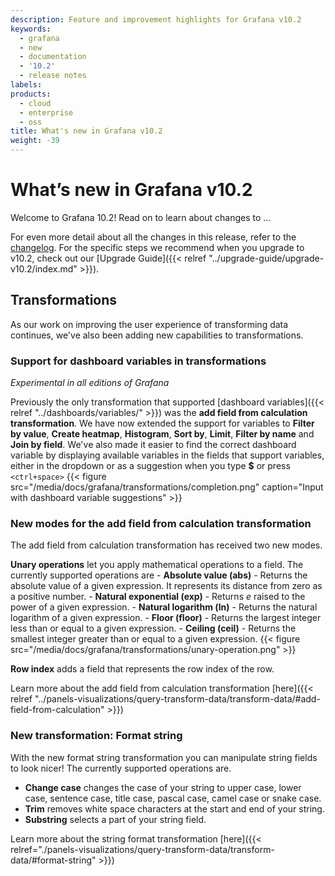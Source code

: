 ```yaml
---
description: Feature and improvement highlights for Grafana v10.2
keywords:
  - grafana
  - new
  - documentation
  - '10.2'
  - release notes
labels:
products:
  - cloud
  - enterprise
  - oss
title: What's new in Grafana v10.2
weight: -39
---
```


# What’s new in Grafana v10.2

Welcome to Grafana 10.2! Read on to learn about changes to ...

For even more detail about all the changes in this release, refer to the [changelog](https://github.com/grafana/grafana/blob/master/CHANGELOG.md). For the specific steps we recommend when you upgrade to v10.2, check out our [Upgrade Guide]({{< relref "../upgrade-guide/upgrade-v10.2/index.md" >}}).

<!-- Template below

> Add on-prem only features here. Features documented in the Cloud What's new will be copied from those release notes.

## Feature
<!-- Name of contributor -->
<!-- _[Generally available | Available in private/public preview | Experimental] in Grafana [Open Source, Enterprise]_
Description. Include an overview of the feature and problem it solves, and where to learn more (like a link to the docs).
{{% admonition type="note" %}}
You must use relative references when linking to docs within the Grafana repo. Please do not use absolute URLs. For more information about relrefs, refer to [Links and references](/docs/writers-toolkit/writing-guide/references/).
{{% /admonition %}}
-->
<!-- Add an image, GIF or video  as below

{{< figure src="/media/docs/grafana/dashboards/WidgetVizSplit.png" max-width="750px" caption="DESCRIPTIVE CAPTION" >}}

Learn how to upload images here: https://grafana.com/docs/writers-toolkit/write/image-guidelines/#where-to-store-media-assets
-->

## Transformations

As our work on improving the user experience of transforming data continues, we've also been adding new capabilities to transformations.

### Support for dashboard variables in transformations

<!-- Oscar Kilhed, Victor Marin -->

_Experimental in all editions of Grafana_

Previously the only transformation that supported [dashboard variables]({{< relref "../dashboards/variables/" >}}) was the **add field from calculation transformation**. We have now extended the support for variables to **Filter by value**, **Create heatmap**, **Histogram**, **Sort by**, **Limit**, **Filter by name** and **Join by field**. We've also made it easier to find the correct dashboard variable by displaying available variables in the fields that support variables, either in the dropdown or as a suggestion when you type **$** or press `<ctrl+space>` {{< figure src="/media/docs/grafana/transformations/completion.png" caption="Input with dashboard variable suggestions" >}}

### New modes for the add field from calculation transformation

<!-- Victor Marin -->

The add field from calculation transformation has received two new modes.

**Unary operations** let you apply mathematical operations to a field. The currently supported operations are - **Absolute value (abs)** - Returns the absolute value of a given expression. It represents its distance from zero as a positive number. - **Natural exponential (exp)** - Returns _e_ raised to the power of a given expression. - **Natural logarithm (ln)** - Returns the natural logarithm of a given expression. - **Floor (floor)** - Returns the largest integer less than or equal to a given expression. - **Ceiling (ceil)** - Returns the smallest integer greater than or equal to a given expression.
{{< figure src="/media/docs/grafana/transformations/unary-operation.png" >}}

**Row index** adds a field that represents the row index of the row.

Learn more about the add field from calculation transformation [here]({{< relref "../panels-visualizations/query-transform-data/transform-data/#add-field-from-calculation" >}})

### New transformation: Format string

<!-- Solomon Dubock, BI Squad -->

With the new format string transformation you can manipulate string fields to look nicer! The currently supported operations are.

- **Change case** changes the case of your string to upper case, lower case, sentence case, title case, pascal case, camel case or snake case.
- **Trim** removes white space characters at the start and end of your string.
- **Substring** selects a part of your string field.

Learn more about the string format transformation [here]({{< relref="./panels-visualizations/query-transform-data/transform-data/#format-string" >}})

